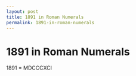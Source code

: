 ```yaml
---
layout: post
title: 1891 in Roman Numerals
permalink: 1891-in-roman-numerals
---
```


# 1891 in Roman Numerals

1891 = MDCCCXCI
